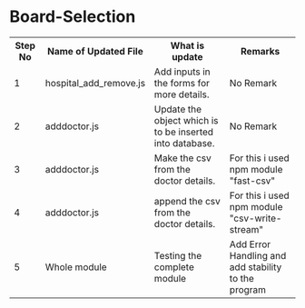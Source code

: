 # Board-Selection

<table>
  <tr>
    <th>Step No</th>
    <th>Name of Updated File</th>
    <th>What is update</th>
    <th>Remarks</th>
  </tr>
  
  <tr>
    <td>1</td>
    <td>hospital_add_remove.js</td>
    <td>Add inputs in the forms for more details.</td>
    <td>No Remark</td>
  </tr>
  
  
  <tr>
    <td>2</td>
    <td>adddoctor.js</td>
    <td>Update the object which is to be inserted into database.</td>
    <td>No Remark</td>
  </tr>
  
  
  
  <tr>
    <td>3</td>
    <td>adddoctor.js</td>
    <td>Make the csv from the doctor details.</td>
    <td>For this i used npm module "fast-csv"</td>
  </tr>
  
  
  
  <tr>
    <td>4</td>
    <td>adddoctor.js</td>
    <td>append the csv from the doctor details.</td>
    <td>For this i used npm module "csv-write-stream"</td>
  </tr>
  
  
  
  <tr>
    <td>5</td>
    <td>Whole module</td>
    <td>Testing the complete module</td>
    <td>Add Error Handling and add stability to the program</td>
  </tr>
  
  
</table>
